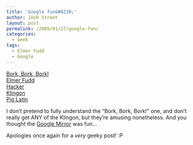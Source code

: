 ```yaml
---
title: 'Google fun&#8230;'
author: Josh Street
layout: post
permalink: /2005/01/17/google-fun/
categories:
  - Geek
tags:
  - Elmer Fudd
  - Google
---
```

[Bork, Bork, Bork!][1]  
[Elmer Fudd][2]  
[Hacker][3]  
[Klingon][4]  
[Pig Latin][5]

I don&#8217;t pretend to fully understand the &#8220;Bork, Bork, Bork!&#8221; one, and don&#8217;t really get ANY of the Klingon, but they&#8217;re amusing nonetheless. And you thought the [Google Mirror][6] was fun&#8230;

Apologies once again for a *very* geeky post! :P

 [1]: http://www.google.com/search?hl=xx-bork&q=Joahua.com&btnG=Google-a+Seerch
 [2]: http://www.google.com/search?hl=xx-elmer&q=Joahua.com&btnG=Google+Seawch
 [3]: http://www.google.com/search?hl=xx-hacker&q=Joahua.com&btnG=Google+s3a%7C2ch
 [4]: http://www.google.com/search?hl=xx-klingon&q=Joahua.com&btnG=GoogleDaq+yInej
 [5]: http://www.google.com/search?hl=xx-piglatin&q=Joahua.com&btnG=Google+Earchsay
 [6]: http://www.alltooflat.com/geeky/elgoog/m/index.cgi